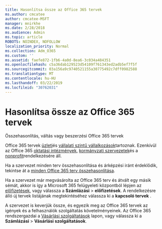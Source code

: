 ```yaml
---
title: Hasonlítsa össze az Office 365 tervek
ms.author: cmcatee
author: cmcatee-MSFT
manager: mnirkhe
ms.date: 2/28/2018
ms.audience: Admin
ms.topic: article
ROBOTS: NOINDEX, NOFOLLOW
localization_priority: Normal
ms.collection: Adm_O365
ms.custom: ''
ms.assetid: faefe872-1fb6-4a0d-8ea6-3c034a484351
ms.openlocfilehash: c5a36dab129523d54109f761343ed2adb5ef7f5f
ms.sourcegitcommit: 03a156a9c9740521155a30775492c7dff0982588
ms.translationtype: MT
ms.contentlocale: hu-HU
ms.lasthandoff: 03/22/2019
ms.locfileid: "30762031"
---
```

# <a name="compare-office-365-plans"></a>Hasonlítsa össze az Office 365 tervek

Összehasonlítás, váltás vagy beszerzési Office 365 tervek
  
Office 365 tervek [üzleti](https://products.office.com/compare-all-microsoft-office-products?tab=2)és [vállalati szintű vállalkozások](https://products.office.com/business/compare-more-office-365-for-business-plans)tartoznak. Ezenkívül az Office 365 [oktatási intézmények](https://products.office.com/academic/compare-office-365-education-plans), [kormányzati szervezetek](https://products.office.com/government/compare-office-365-government-plans)és a [nonprofit](https://products.office.com/nonprofit/office-365-nonprofit-plans-and-pricing?tab=1)rendelkezésére áll.
  
Ha a szervezet minden terv összehasonlítása és árképzési iránt érdeklődik, tekintse át a [minden Office 365 terv összehasonlítása](https://products.office.com/business/compare-more-office-365-for-business-plans).
  
Ha a szervezet már megvásárolta az Office 365 terv és átvált egy másik sémát, akkor is így a Microsoft 365 felügyeleti központból lépjen az [előfizetések](https://go.microsoft.com/fwlink/p/?linkid=842054), vagy válassza a **Számlázási** \> **előfizetések**. A rendelkezésre álló új tervek listájának megtekintéséhez válassza ki a **kapcsoló tervek** . 
  
A szervezet is keverjük össze, és egyezik meg az Office 365 tervek az igények és a felhasználók szolgáltatás követelményeinek. Az Office 365 rendszergazdai a [Vásárlási szolgáltatások](https://go.microsoft.com/fwlink/p/?linkid=868433) lapon, vagy válassza ki a **Számlázási** \> **Vásárlási szolgáltatások**.
  

